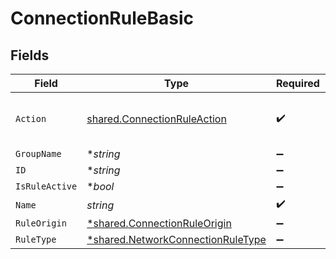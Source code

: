 # ConnectionRuleBasic


## Fields

| Field                                                                                 | Type                                                                                  | Required                                                                              | Description                                                                           |
| ------------------------------------------------------------------------------------- | ------------------------------------------------------------------------------------- | ------------------------------------------------------------------------------------- | ------------------------------------------------------------------------------------- |
| `Action`                                                                              | [shared.ConnectionRuleAction](../../models/shared/connectionruleaction.md)            | :heavy_check_mark:                                                                    | ENCRYPT is not allowed in default rule                                                |
| `GroupName`                                                                           | **string*                                                                             | :heavy_minus_sign:                                                                    | N/A                                                                                   |
| `ID`                                                                                  | **string*                                                                             | :heavy_minus_sign:                                                                    | N/A                                                                                   |
| `IsRuleActive`                                                                        | **bool*                                                                               | :heavy_minus_sign:                                                                    | N/A                                                                                   |
| `Name`                                                                                | *string*                                                                              | :heavy_check_mark:                                                                    | N/A                                                                                   |
| `RuleOrigin`                                                                          | [*shared.ConnectionRuleOrigin](../../models/shared/connectionruleorigin.md)           | :heavy_minus_sign:                                                                    | N/A                                                                                   |
| `RuleType`                                                                            | [*shared.NetworkConnectionRuleType](../../models/shared/networkconnectionruletype.md) | :heavy_minus_sign:                                                                    | N/A                                                                                   |
